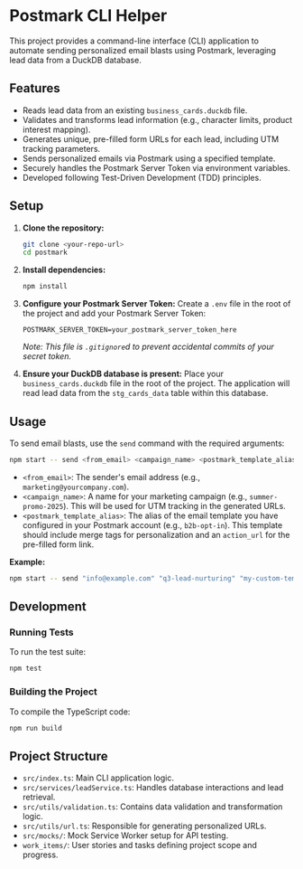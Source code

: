 # Postmark CLI Helper

This project provides a command-line interface (CLI) application to automate sending personalized email blasts using Postmark, leveraging lead data from a DuckDB database.

## Features

- Reads lead data from an existing `business_cards.duckdb` file.
- Validates and transforms lead information (e.g., character limits, product interest mapping).
- Generates unique, pre-filled form URLs for each lead, including UTM tracking parameters.
- Sends personalized emails via Postmark using a specified template.
- Securely handles the Postmark Server Token via environment variables.
- Developed following Test-Driven Development (TDD) principles.

## Setup

1. **Clone the repository:**

    ```bash
    git clone <your-repo-url>
    cd postmark
    ```

2. **Install dependencies:**

    ```bash
    npm install
    ```

3. **Configure your Postmark Server Token:**
    Create a `.env` file in the root of the project and add your Postmark Server Token:

    ```dotenv
    POSTMARK_SERVER_TOKEN=your_postmark_server_token_here
    ```

    *Note: This file is `.gitignore`d to prevent accidental commits of your secret token.*

4. **Ensure your DuckDB database is present:**
    Place your `business_cards.duckdb` file in the root of the project. The application will read lead data from the `stg_cards_data` table within this database.

## Usage

To send email blasts, use the `send` command with the required arguments:

```bash
npm start -- send <from_email> <campaign_name> <postmark_template_alias>
```

- `<from_email>`: The sender's email address (e.g., `marketing@yourcompany.com`).
- `<campaign_name>`: A name for your marketing campaign (e.g., `summer-promo-2025`). This will be used for UTM tracking in the generated URLs.
- `<postmark_template_alias>`: The alias of the email template you have configured in your Postmark account (e.g., `b2b-opt-in`). This template should include merge tags for personalization and an `action_url` for the pre-filled form link.

**Example:**

```bash
npm start -- send "info@example.com" "q3-lead-nurturing" "my-custom-template"
```

## Development

### Running Tests

To run the test suite:

```bash
npm test
```

### Building the Project

To compile the TypeScript code:

```bash
npm run build
```

## Project Structure

- `src/index.ts`: Main CLI application logic.
- `src/services/leadService.ts`: Handles database interactions and lead retrieval.
- `src/utils/validation.ts`: Contains data validation and transformation logic.
- `src/utils/url.ts`: Responsible for generating personalized URLs.
- `src/mocks/`: Mock Service Worker setup for API testing.
- `work_items/`: User stories and tasks defining project scope and progress.
